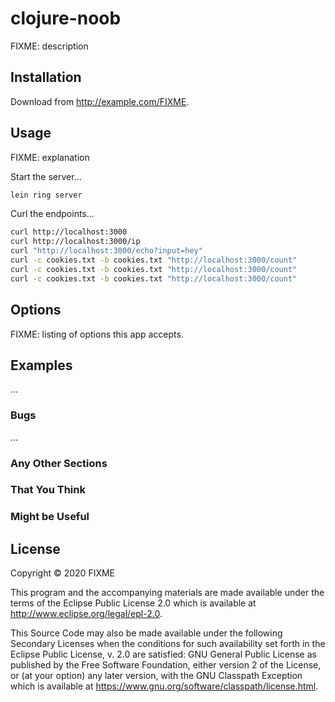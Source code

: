 # clojure-noob

FIXME: description

## Installation

Download from http://example.com/FIXME.

## Usage

FIXME: explanation

Start the server...

```bash
lein ring server
```

Curl the endpoints...

```bash
curl http://localhost:3000
curl http://localhost:3000/ip
curl "http://localhost:3000/echo?input=hey"
curl -c cookies.txt -b cookies.txt "http://localhost:3000/count"
curl -c cookies.txt -b cookies.txt "http://localhost:3000/count"
curl -c cookies.txt -b cookies.txt "http://localhost:3000/count"
```

## Options

FIXME: listing of options this app accepts.

## Examples

...

### Bugs

...

### Any Other Sections
### That You Think
### Might be Useful

## License

Copyright © 2020 FIXME

This program and the accompanying materials are made available under the
terms of the Eclipse Public License 2.0 which is available at
http://www.eclipse.org/legal/epl-2.0.

This Source Code may also be made available under the following Secondary
Licenses when the conditions for such availability set forth in the Eclipse
Public License, v. 2.0 are satisfied: GNU General Public License as published by
the Free Software Foundation, either version 2 of the License, or (at your
option) any later version, with the GNU Classpath Exception which is available
at https://www.gnu.org/software/classpath/license.html.

